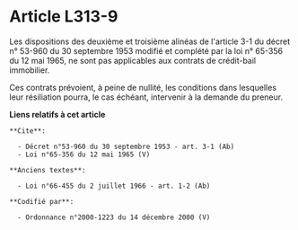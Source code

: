 # Article L313-9

Les dispositions des deuxième et troisième alinéas de l'article 3-1 du décret n° 53-960 du 30 septembre 1953 modifié et
complété par la loi n° 65-356 du 12 mai 1965, ne sont pas applicables aux contrats de crédit-bail immobilier. 

Ces contrats prévoient, à peine de nullité, les conditions dans lesquelles leur résiliation pourra, le cas échéant,
intervenir à la demande du preneur.

**Liens relatifs à cet article**

	**Cite**:

	  - Décret n°53-960 du 30 septembre 1953 - art. 3-1 (Ab)
	  - Loi n°65-356 du 12 mai 1965 (V)

	**Anciens textes**:

	  - Loi n°66-455 du 2 juillet 1966 - art. 1-2 (Ab)

	**Codifié par**:

	  - Ordonnance n°2000-1223 du 14 décembre 2000 (V)
